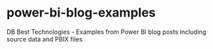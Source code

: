 # power-bi-blog-examples
DB Best Technologies - Examples from Power BI blog posts including source data and PBIX files
